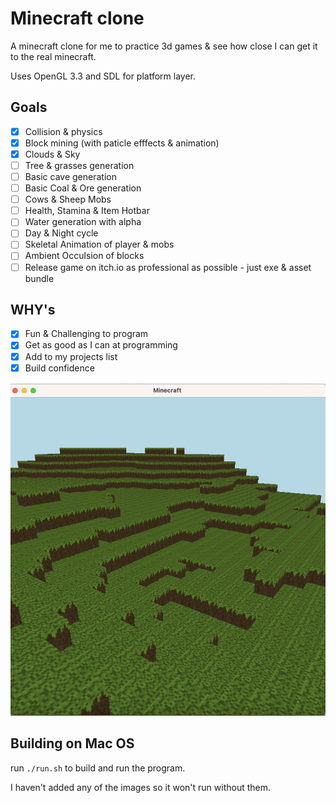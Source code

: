 # Minecraft clone

A minecraft clone for me to practice 3d games & see how close I can get it to the real minecraft.

Uses OpenGL 3.3 and SDL for platform layer.

## Goals
- [x] Collision & physics
- [x] Block mining (with paticle efffects & animation)
- [x] Clouds & Sky 
- [ ] Tree & grasses generation
- [ ] Basic cave generation
- [ ] Basic Coal & Ore generation 
- [ ] Cows & Sheep Mobs
- [ ] Health, Stamina & Item Hotbar
- [ ] Water generation with alpha 
- [ ] Day & Night cycle
- [ ] Skeletal Animation of player & mobs
- [ ] Ambient Occulsion of blocks
- [ ] Release game on itch.io as professional as possible - just exe & asset bundle 

## WHY's
- [x] Fun & Challenging to program
- [x] Get as good as I can at programming
- [x] Add to my projects list
- [x] Build confidence
 
![](screenshot.png)

## Building on Mac OS
run ```./run.sh``` to build and run the program. 

I haven't added any of the images so it won't run without them. 

